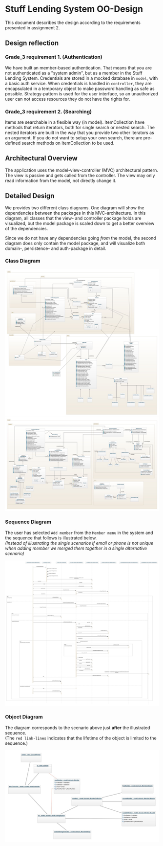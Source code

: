 # Stuff Lending System OO-Design
This document describes the design according to the requirements presented in assignment 2.

## Design reflection

### Grade_3 requirement 1. (Authentication)
We have built an member-based authentication. That means that you are not authenticated as a "system admin", but as a member in the Stuff Lending System. 
Credentials are stored in a mocked database in `model`, with a basic auth service. When credentials is handled in `controller`, they are encapsulated in a temporary object to make password handling as safe as possible. 
Strategy-pattern is used for the user interface, so an unauthorized user can not access resources they do not have the rights for.

### Grade_3 requirement 2. (Searching)
Items are searchable in a flexible way (in model). ItemCollection have methods that return iterators, both for single search or nested search. The nested iterators are built in the way that you provide two other iterators as an argument. If you do not want to setup your own search, there are pre-defined search methods on ItemCollection to be used.

## Architectural Overview
The application uses the model-view-controller (MVC) architectural pattern. The view is passive and gets called from the controller. The view may only read information from the model, not directly change it.


## Detailed Design

We provides two different class diagrams. One diagram will show the dependencies between the packages in this MVC-architecture. In this diagram, all classes that the view- and controller package holds are visualized, but the model package is scaled down to get a better overview of the dependencies. 

Since we do not have any dependencies going <i>from</i> the model, the second diagram does only contain the model package, and will visualize both domain-, persistence- and auth-package in detail. 

### Class Diagram

![package class diagram](img/class-diagram-package-view.jpeg)
![model class diagram](img/class-diagram-Model.jpeg)

### Sequence Diagram
The user has selected `Add member` from the `Member menu` in the system and the sequence that follows is illustrated below. <br>
_(Instead of illustrating the single scenarios if email or phone is not unique when adding member we merged them together in a single alternative scenario)_

![sequence diagram](img/sequence-diagram.jpeg)

### Object Diagram
The diagram corresponds to the scenario above just **after** the illustrated sequence. <br>
(The `red link-lines` indicates that the lifetime of the object is limited to the sequence.)

![sequence diagram](img/object-diagram.jpeg)


